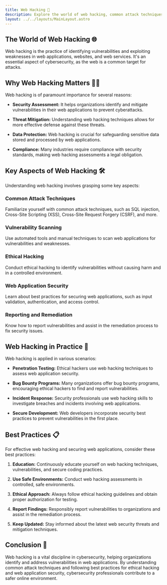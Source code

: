 ```yaml
---
title: Web Hacking 🔐
description: Explore the world of web hacking, common attack techniques, and best practices for securing web applications.
layout: ../../layouts/MainLayout.astro
---
```


## The World of Web Hacking 🌐

Web hacking is the practice of identifying vulnerabilities and exploiting weaknesses in web applications, websites, and web services. It's an essential aspect of cybersecurity, as the web is a common target for attacks.

## Why Web Hacking Matters 🕵️‍♂️

Web hacking is of paramount importance for several reasons:

- **Security Assessment:** It helps organizations identify and mitigate vulnerabilities in their web applications to prevent cyberattacks.

- **Threat Mitigation:** Understanding web hacking techniques allows for more effective defense against these threats.

- **Data Protection:** Web hacking is crucial for safeguarding sensitive data stored and processed by web applications.

- **Compliance:** Many industries require compliance with security standards, making web hacking assessments a legal obligation.

## Key Aspects of Web Hacking 🛠

Understanding web hacking involves grasping some key aspects:

### Common Attack Techniques

Familiarize yourself with common attack techniques, such as SQL injection, Cross-Site Scripting (XSS), Cross-Site Request Forgery (CSRF), and more.

### Vulnerability Scanning

Use automated tools and manual techniques to scan web applications for vulnerabilities and weaknesses.

### Ethical Hacking

Conduct ethical hacking to identify vulnerabilities without causing harm and in a controlled environment.

### Web Application Security

Learn about best practices for securing web applications, such as input validation, authentication, and access control.

### Reporting and Remediation

Know how to report vulnerabilities and assist in the remediation process to fix security issues.

## Web Hacking in Practice 🔐

Web hacking is applied in various scenarios:

- **Penetration Testing:** Ethical hackers use web hacking techniques to assess web application security.

- **Bug Bounty Programs:** Many organizations offer bug bounty programs, encouraging ethical hackers to find and report vulnerabilities.

- **Incident Response:** Security professionals use web hacking skills to investigate breaches and incidents involving web applications.

- **Secure Development:** Web developers incorporate security best practices to prevent vulnerabilities in the first place.

## Best Practices 📋

For effective web hacking and securing web applications, consider these best practices:

1. **Education:** Continuously educate yourself on web hacking techniques, vulnerabilities, and secure coding practices.

2. **Use Safe Environments:** Conduct web hacking assessments in controlled, safe environments.

3. **Ethical Approach:** Always follow ethical hacking guidelines and obtain proper authorization for testing.

4. **Report Findings:** Responsibly report vulnerabilities to organizations and assist in the remediation process.

5. **Keep Updated:** Stay informed about the latest web security threats and mitigation techniques.

## Conclusion 🚀

Web hacking is a vital discipline in cybersecurity, helping organizations identify and address vulnerabilities in web applications. By understanding common attack techniques and following best practices for ethical hacking and web application security, cybersecurity professionals contribute to a safer online environment.
